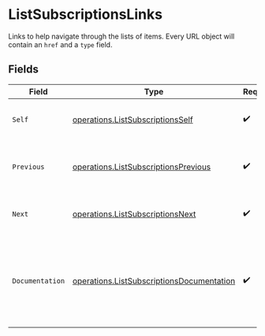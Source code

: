 # ListSubscriptionsLinks

Links to help navigate through the lists of items. Every URL object will contain an `href` and a `type` field.


## Fields

| Field                                                                                                  | Type                                                                                                   | Required                                                                                               | Description                                                                                            |
| ------------------------------------------------------------------------------------------------------ | ------------------------------------------------------------------------------------------------------ | ------------------------------------------------------------------------------------------------------ | ------------------------------------------------------------------------------------------------------ |
| `Self`                                                                                                 | [operations.ListSubscriptionsSelf](../../models/operations/listsubscriptionsself.md)                   | :heavy_check_mark:                                                                                     | The URL to the current set of items.                                                                   |
| `Previous`                                                                                             | [operations.ListSubscriptionsPrevious](../../models/operations/listsubscriptionsprevious.md)           | :heavy_check_mark:                                                                                     | The previous set of items, if available.                                                               |
| `Next`                                                                                                 | [operations.ListSubscriptionsNext](../../models/operations/listsubscriptionsnext.md)                   | :heavy_check_mark:                                                                                     | The next set of items, if available.                                                                   |
| `Documentation`                                                                                        | [operations.ListSubscriptionsDocumentation](../../models/operations/listsubscriptionsdocumentation.md) | :heavy_check_mark:                                                                                     | In v2 endpoints, URLs are commonly represented as objects with an `href` and `type` field.             |